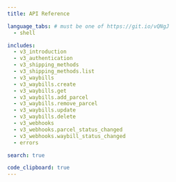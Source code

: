 ```yaml
---
title: API Reference

language_tabs: # must be one of https://git.io/vQNgJ
  - shell 

includes:
  - v3_introduction
  - v3_authentication
  - v3_shipping_methods
  - v3_shipping_methods.list
  - v3_waybills
  - v3_waybills.create
  - v3_waybills.get
  - v3_waybills.add_parcel
  - v3_waybills.remove_parcel
  - v3_waybills.update
  - v3_waybills.delete
  - v3_webhooks
  - v3_webhooks.parcel_status_changed
  - v3_webhooks.waybill_status_changed
  - errors

search: true

code_clipboard: true
---
```


